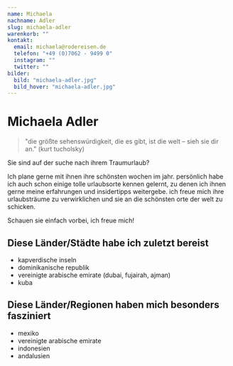```yaml
---
name: Michaela
nachname: Adler
slug: michaela-adler
warenkorb: ""
kontakt:
  email: michaela@rodereisen.de
  telefon: "+49 (0)7062 - 9499 0"
  instagram: ""
  twitter: ""
bilder:
  bild: "michaela-adler.jpg"
  bild_hover: "michaela-adler.jpg"
---
```


# Michaela Adler

> "die größte sehenswürdigkeit, die es gibt, ist die welt – sieh sie dir an." (kurt tucholsky)

Sie sind auf der suche nach ihrem Traumurlaub?

Ich plane gerne mit ihnen ihre schönsten wochen im jahr. persönlich habe ich auch schon einige tolle urlaubsorte kennen gelernt, zu denen ich ihnen gerne meine erfahrungen und insidertipps weitergebe. ich freue mich ihre urlaubsträume zu verwirklichen und sie an die schönsten orte der welt zu schicken.

Schauen sie einfach vorbei, ich freue mich!

## Diese Länder/Städte habe ich zuletzt bereist

- kapverdische inseln
- dominikanische republik
- vereinigte arabische emirate (dubai, fujairah, ajman)
- kuba

## Diese Länder/Regionen haben mich besonders fasziniert

- mexiko
- vereinigte arabische emirate
- indonesien
- andalusien
